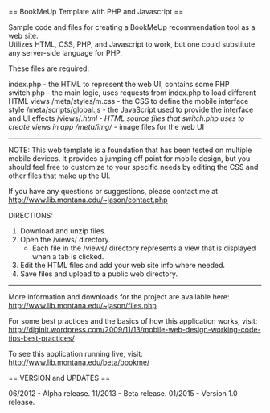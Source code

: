 == BookMeUp Template with PHP and Javascript ==

Sample code and files for creating a BookMeUp recommendation tool as a web site.  
Utilizes HTML, CSS, PHP, and Javascript to work, but one could substitute any
server-side language for PHP.

These files are required:

index.php - the HTML to represent the web UI, contains some PHP
switch.php - the main logic, uses requests from index.php to load different HTML views
/meta/styles/m.css - the CSS to define the mobile interface style
/meta/scripts/global.js - the JavaScript used to provide the interface and UI effects
/views/*.html - HTML source files that switch.php uses to create views in app
/meta/img/* - image files for the web UI

--------------

NOTE: This web template is a foundation that has been tested on multiple mobile devices.
It provides a jumping off point for mobile design, but you should feel free to customize to your 
specific needs by editing the CSS and other files that make up the UI. 

If you have any questions or suggestions, please contact me at http://www.lib.montana.edu/~jason/contact.php

DIRECTIONS: 
1. Download and unzip files.
2. Open the /views/ directory.
   - Each file in the /views/ directory represents a view that is displayed when a tab is clicked.
3. Edit the HTML files and add your web site info where needed.
4. Save files and upload to a public web directory.

--------------

More information and downloads for the project are available here:
http://www.lib.montana.edu/~jason/files.php

For some best practices and the basics of how this application works, visit:
http://diginit.wordpress.com/2009/11/13/mobile-web-design-working-code-tips-best-practices/

To see this application running live, visit:
http://www.lib.montana.edu/beta/bookme/


== VERSION and UPDATES ==

06/2012 - Alpha release.
11/2013 - Beta release.
01/2015 - Version 1.0 release.
